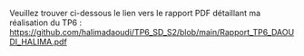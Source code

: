 Veuillez trouver ci-dessous le lien vers le rapport PDF détaillant ma réalisation du TP6 : https://github.com/halimadaoudi/TP6_SD_S2/blob/main/Rapport_TP6_DAOUDI_HALIMA.pdf
